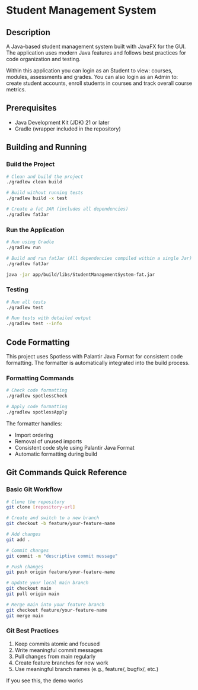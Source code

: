 # Student Management System

## Description
A Java-based student management system built with JavaFX for the GUI. The application uses modern Java features and follows best practices for code organization and testing.

Within this application you can login as an Student to view: courses, modules, assessments and grades.
You can also login as an Admin to: create student accounts, enroll students in courses and track overall course metrics.

## Prerequisites
- Java Development Kit (JDK) 21 or later
- Gradle (wrapper included in the repository)

## Building and Running

### Build the Project
```bash
# Clean and build the project
./gradlew clean build

# Build without running tests
./gradlew build -x test

# Create a fat JAR (includes all dependencies)
./gradlew fatJar
```

### Run the Application
```bash
# Run using Gradle
./gradlew run
```
```bash
# Build and run fatJar (All dependencies compiled within a single Jar)
./gradlew fatJar

java -jar app/build/libs/StudentManagementSystem-fat.jar
```
### Testing
```bash
# Run all tests
./gradlew test

# Run tests with detailed output
./gradlew test --info
```

## Code Formatting
This project uses Spotless with Palantir Java Format for consistent code formatting. The formatter is automatically integrated into the build process.

### Formatting Commands
```bash
# Check code formatting
./gradlew spotlessCheck

# Apply code formatting
./gradlew spotlessApply
```

The formatter handles:
- Import ordering
- Removal of unused imports
- Consistent code style using Palantir Java Format
- Automatic formatting during build

## Git Commands Quick Reference

### Basic Git Workflow
```bash
# Clone the repository
git clone [repository-url]

# Create and switch to a new branch
git checkout -b feature/your-feature-name

# Add changes
git add .

# Commit changes
git commit -m "descriptive commit message"

# Push changes
git push origin feature/your-feature-name

# Update your local main branch
git checkout main
git pull origin main

# Merge main into your feature branch
git checkout feature/your-feature-name
git merge main
```

### Git Best Practices
1. Keep commits atomic and focused
2. Write meaningful commit messages
3. Pull changes from main regularly
4. Create feature branches for new work
5. Use meaningful branch names (e.g., feature/, bugfix/, etc.)


If you see this, the demo works